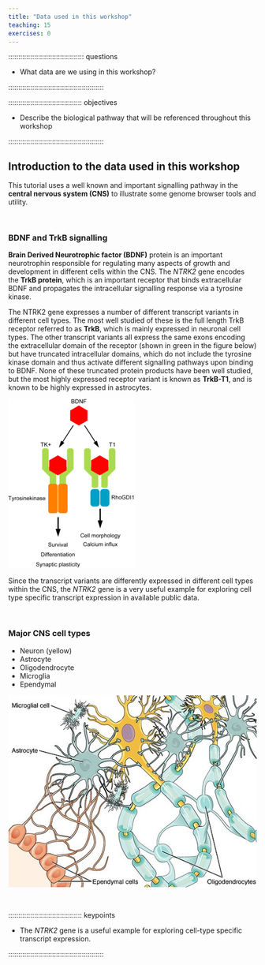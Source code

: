 ```yaml
---
title: "Data used in this workshop"
teaching: 15
exercises: 0
---
```


:::::::::::::::::::::::::::::::::::::: questions 

- What data are we using in this workshop?

::::::::::::::::::::::::::::::::::::::::::::::::

::::::::::::::::::::::::::::::::::::: objectives

- Describe the biological pathway that will be referenced throughout this workshop

::::::::::::::::::::::::::::::::::::::::::::::::

## Introduction to the data used in this workshop

This tutorial uses a well known and important signalling pathway in the **central nervous system (CNS)** 
to illustrate some genome browser tools and utility.

<br>

### BDNF and TrkB signalling

**Brain Derived Neurotrophic factor (BDNF)** protein is an important neurotrophin responsible for 
regulating many aspects of growth and development in different cells within the CNS. 
The *NTRK2* gene encodes the **TrkB protein**, which
is an important receptor that binds extracellular BDNF and propagates the intracellular 
signalling response via a tyrosine kinase. 

The NTRK2 gene expresses a number of different transcript variants in different cell types. 
The most well studied of these is the full length TrkB receptor referred to as **TrkB**, 
which is mainly expressed in neuronal cell types. The other transcript variants all 
express the same exons encoding the extracellular domain of the receptor 
(shown in green in the figure below) but have truncated intracellular domains, 
which do not include the tyrosine kinase domain and thus activate different signalling 
pathways upon binding to BDNF. None of these truncated protein products have been well studied, 
but the most highly expressed receptor variant is known as **TrkB-T1**, and is known to be highly expressed in astrocytes.

![Graphical representation of the BDNF and TrkB signalling pathway](episodes/fig/introduction_TrkB-schema-eng.png)

Since the transcript variants are differently expressed in different cell types within the CNS, 
the *NTRK2* gene is a very useful example for exploring cell type specific transcript expression in available public data.

<br>

### Major CNS cell types

- Neuron (yellow)
- Astrocyte
- Oligodendrocyte
- Microglia
- Ependymal

![](episodes/fig/introduction_CNScelltypes.jpg)

<br>

::::::::::::::::::::::::::::::::::::: keypoints 

- The *NTRK2* gene is a useful example for exploring cell-type specific transcript expression.

::::::::::::::::::::::::::::::::::::::::::::::::
